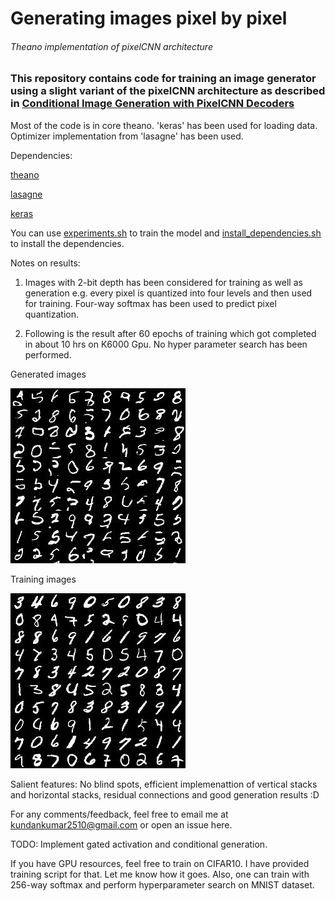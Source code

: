 # Generating images pixel by pixel
###### Theano implementation of pixelCNN architecture
### This repository contains code for training an image generator using a slight variant of the pixelCNN architecture as described in [Conditional Image Generation with PixelCNN Decoders](https://arxiv.org/abs/1606.05328)

Most of the code is in core theano. 'keras' has been used for loading data. Optimizer implementation from 'lasagne' has been used.

Dependencies:

[theano](http://deeplearning.net/software/theano/install.html)

[lasagne](http://lasagne.readthedocs.io/en/latest/user/installation.html)

[keras](http://keras.io/#getting-started-30-seconds-to-keras)

You can use [experiments.sh](experiments.sh) to train the model and [install_dependencies.sh](install_dependencies.sh) to install the dependencies.

Notes on results:

1. Images with 2-bit depth has been considered for training as well as generation e.g. every pixel is quantized into four levels and then used for training. Four-way softmax has been used to predict pixel quantization.

2. Following is the result after 60 epochs of training which got completed in about 10 hrs on K6000 Gpu. No hyper parameter search has been performed. 

Generated images

![Generated images](output/generated_only_images.jpg)

Training images

![Training images](output/training_images.jpg)




Salient features: No blind spots, efficient implemenattion of vertical stacks and horizontal stacks, residual connections and good generation results :D


For any comments/feedback, feel free to email me at kundankumar2510@gmail.com or open an issue here.

TODO: Implement gated activation and conditional generation.

If you have GPU resources, feel free to train on CIFAR10. I have provided training script for that. Let me know how it goes.
Also, one can train with 256-way softmax and perform hyperparameter search on MNIST dataset.
